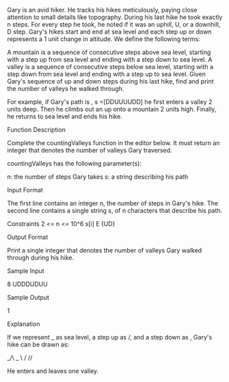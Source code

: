 Gary is an avid hiker. He tracks his hikes meticulously, paying close attention to small details like topography. During his last hike he took exactly n steps. For every step he took, he noted if it was an uphill, U, or a downhill, D step. Gary's hikes start and end at sea level and each step up or down represents a 1 unit change in altitude. We define the following terms:

A mountain is a sequence of consecutive steps above sea level, starting with a step up from sea level and ending with a step down to sea level.
A valley is a sequence of consecutive steps below sea level, starting with a step down from sea level and ending with a step up to sea level.
Given Gary's sequence of up and down steps during his last hike, find and print the number of valleys he walked through.

For example, if Gary's path is ,
s =[DDUUUUDD]
he first enters a valley 2 units deep. Then he climbs out an up onto a mountain 2 units high. Finally, he returns to sea level and ends his hike.

Function Description

Complete the countingValleys function in the editor below. It must return an integer that denotes the number of valleys Gary traversed.

countingValleys has the following parameter(s):

n: the number of steps Gary takes
s: a string describing his path

Input Format

The first line contains an integer n, the number of steps in Gary's hike.
The second line contains a single string s, of  n characters that describe his path.

Constraints
2 <= n <= 10^6
s[i] E {UD}

Output Format

Print a single integer that denotes the number of valleys Gary walked through during his hike.

Sample Input

8
UDDDUDUU

Sample Output

1

Explanation

If we represent _ as sea level, a step up as /, and a step down as \, Gary's hike can be drawn as:

_/\      _
   \    /
    \/\/

He enters and leaves one valley.
